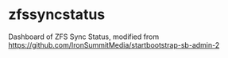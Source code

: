 # zfssyncstatus
Dashboard of ZFS Sync Status, modified from https://github.com/IronSummitMedia/startbootstrap-sb-admin-2
